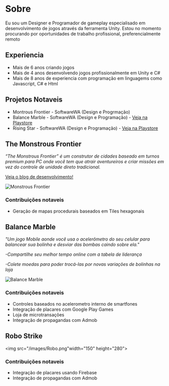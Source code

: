 # Sobre

Eu sou um Designer e  Programador de gameplay especialisado em desenvolvimento de jogos através da ferramenta Unity.
Estou no momento procurando por oportunidades de trabalho profissional, preferencialmente remoto

## Experiencia

- Mais de 6 anos criando jogos
- Mais de 4 anos desenvolvendo jogos profissionalmente em Unity e C#
- Mais de 8 anos de experiencia com programação em linguagems como Javascript, C# e Html

## Projetos Notaveis

- Montrous Frontier - SoftwareWA (Design e Progrmação)
- Balance Marble - SoftwareWA (Design e Programação) - [Veja na Playstore](https://play.google.com/store/apps/details?id=com.SoftwareWA.Game3/)
- Rising Star - SoftwareWA (Design e Programação) - [Veja na Playstore](https://play.google.com/store/apps/details?id=com.SoftwareWaLtda.RisingStar2/)

## The Monstrous Frontier

_“The Monstrous Frontier” é um construtor de cidades baseado em turnos premium para PC onde você tem que atrair aventureiros e criar missões em vez do controle de unidade direto tradicional._

[Veja o blog de desenvolvimento!](https://softwarewa.com/blog/3/)

![Monstrous Frontier](/images/MFGif.gif)


### Contribuições notaveis

- Geração de mapas procedurais baseados em Tiles hexagonais

## Balance Marble 

_"Um jogo Mobile aonde você usa o acelerômetro do seu celular para balancear sua bolinha e desviar das bombas caindo sobre ela."_

 _-Compartilhe seu melhor tempo online com a tabela de liderança_
 
 _-Colete moedas para poder trocá-las por novas variações de bolinhas na loja_

![Balance Marble](/images/Balance.png|width=100)

### Contribuições notaveis
- Controles baseados no acelerometro interno de smartfones
- Integração de placares com Google Play Games
- Loja de microtransações
- Integração de propagandas com Admob

## Robo Strike

<img src="/images/Robo.png"width="150" height="280">

### Contribuições notaveis
- Integração de placares usando Firebase
- Integração de propagandas com Admob

